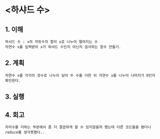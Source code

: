 # <하샤드 수>

## 1. 이해

    하샤드 수 : x의 자릿수의 합이 x로 나누어 떨어지는 수
    자연수 x를 입력받아 x가 하샤드 수인지 아닌지 검사하는 함수 만들기.

## 2. 계획

    자연수 x를 각각의 정수로 나누어 담아 두 수를 더한 뒤 자연수 x를 나누어 나머지가 0인지 확인한다.

## 3. 실행

## 4. 회고

    자리수를 더하는 부분에서 좀 더 깔끔하게 할 수 있지않을까 했는데 다른 코드들을 봤더니 reduce를 생각못했다..
